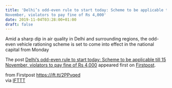 ```yaml
---
title: 'Delhi’s odd-even rule to start today: Scheme to be applicable till 15
November, violators to pay fine of Rs 4,000'
date: 2019-11-04T03:28:00+01:00
draft: false
---
```


Amid a sharp dip in air quality in Delhi and surrounding regions, the odd-even vehicle rationing scheme is set to come into effect in the national capital from Monday

The post [Delhi’s odd-even rule to start today: Scheme to be applicable till 15 November, violators to pay fine of Rs 4,000](http://www.firstpost.com/india/delhis-odd-even-rule-to-start-today-scheme-to-be-applicable-till-15-november-violators-to-pay-fine-of-rs-4000-7592981.html) appeared first on [Firstpost](http://www.firstpost.com).

  
  
from Firstpost https://ift.tt/2PPvqed  
via [IFTTT](https://ifttt.com/?ref=da&site=blogger)
